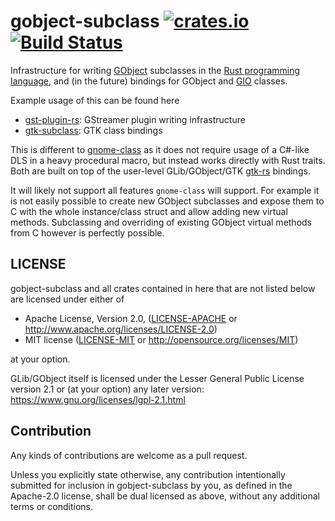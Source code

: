 # gobject-subclass [![crates.io](https://img.shields.io/crates/v/gobject-subclass.svg)](https://crates.io/crates/gobject-subclass) [![Build Status](https://travis-ci.org/sdroege/gobject-subclass.svg?branch=master)](https://travis-ci.org/sdroege/gobject-subclass)

Infrastructure for writing [GObject](https://developer.gnome.org/gobject/stable/)
subclasses in the [Rust programming language](https://www.rust-lang.org/), and (in the future)
bindings for GObject and [GIO](https://developer.gnome.org/gio/stable/)
classes.

Example usage of this can be found here

 * [gst-plugin-rs](https://github.com/sdroege/gst-plugin-rs): GStreamer plugin
   writing infrastructure
 * [gtk-subclass](https://github.com/sdroege/gtk-subclass): GTK class bindings

This is different to [gnome-class](https://gitlab.gnome.org/federico/gnome-class)
as it does not require usage of a C#-like DLS in a heavy procedural macro, but
instead works directly with Rust traits. Both are built on top of the
user-level GLib/GObject/GTK [gtk-rs](http://www.gtk-rs.org) bindings.

It will likely not support all features `gnome-class` will support. For
example it is not easily possible to create new GObject subclasses and expose
them to C with the whole instance/class struct and allow adding new virtual
methods. Subclassing and overriding of existing GObject virtual methods from C
however is perfectly possible.

## LICENSE

gobject-subclass and all crates contained in here that are not listed below are
licensed under either of

 * Apache License, Version 2.0, ([LICENSE-APACHE](LICENSE-APACHE) or
   http://www.apache.org/licenses/LICENSE-2.0)
 * MIT license ([LICENSE-MIT](LICENSE-MIT) or
   http://opensource.org/licenses/MIT)

at your option.

GLib/GObject itself is licensed under the Lesser General Public License version
2.1 or (at your option) any later version:
https://www.gnu.org/licenses/lgpl-2.1.html

## Contribution

Any kinds of contributions are welcome as a pull request.

Unless you explicitly state otherwise, any contribution intentionally submitted
for inclusion in gobject-subclass by you, as defined in the Apache-2.0 license, shall be
dual licensed as above, without any additional terms or conditions.
